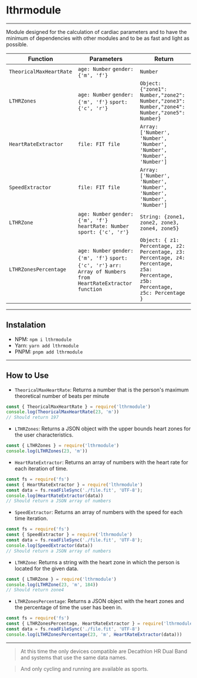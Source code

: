 # lthrmodule
***
Module designed for the calculation of cardiac parameters and to have the minimum of dependencies with other modules and to be as fast and light as possible.

| Function  |  Parameters |  Return |
|---|---|---|
| `TheoricalMaxHeartRate`  | `age: Number` `gender: {'m', 'f'}`  | `Number`  |
|  `LTHRZones` | `age: Number` `gender: {'m', 'f'}` `sport: {'c', 'r'}`  | `Object: {"zone1": Number,"zone2": Number,"zone3": Number,"zone4": Number,"zone5": Number}`  |
| `HeartRateExtractor`  | `file: FIT file`  | `Array: ['Number', 'Number', 'Number', 'Number', 'Number', 'Number']`  |
| `SpeedExtractor`  | `file: FIT file`  | `Array: ['Number', 'Number', 'Number', 'Number', 'Number', 'Number']`  |
| `LTHRZone`  | `age: Number` `gender: {'m', 'f'}` `heartRate: Number` `sport: {'c', 'r'}`  | `String: {zone1, zone2, zone3, zone4, zone5}`  |
| `LTHRZonesPercentage`  | `age: Number` `gender: {'m', 'f'}` `sport: {'c', 'r'}` `arr: Array of Numbers from HeartRateExtractor function` | `Object: { z1: Percentage, z2: Percentage, z3: Percentage, z4: Percentage, z5a: Percentage, z5b: Percentage, z5c: Percentage }`  |

***
## Instalation 

- NPM: `npm i lthrmodule`
- Yarn: `yarn add lthrmodule`
- PNPM: `pnpm add lthrmodule`
***

## How to Use
- `TheoricalMaxHeartRate`: Returns a number that is the person's maximum theoretical number of beats per minute
```javascript
const { TheoricalMaxHeartRate } = require('lthrmodule')
console.log(TheoricalMaxHeartRate(23, 'm'))
// Should return 197
```
- `LTHRZones`: Returns a JSON object with the upper bounds heart zones for the user characteristics.
```javascript
const { LTHRZones } = require('lthrmodule')
console.log(LTHRZones(23, 'm'))
```
- `HeartRateExtractor`: Returns an array of numbers with the heart rate for each iteration of time.
```javascript
const fs = require('fs')
const { HeartRateExtractor } = require('lthrmodule')
const data = fs.readFileSync('./file.fit', 'UTF-8');
console.log(HeartRateExtractor(data))
// Should return a JSON array of numbers 
```
- `SpeedExtractor`: Returns an array of numbers with the speed for each time iteration.
```javascript
const fs = require('fs')
const { SpeedExtractor } = require('lthrmodule')
const data = fs.readFileSync('./file.fit', 'UTF-8');
console.log(SpeedExtractor(data))
// Should return a JSON array of numbers 
```
- `LTHRZone`: Returns a string with the heart zone in which the person is located for the given data.
```javascript
const { LTHRZone } = require('lthrmodule')
console.log(LTHRZone(23, 'm', 184))
// Should return zone4
```
- `LTHRZonesPercentage`: Returns a JSON object with the heart zones and the percentage of time the user has been in.
```javascript
const fs = require('fs')
const { LTHRZonesPercentage, HeartRateExtractor } = require('lthrmodule')
const data = fs.readFileSync('./file.fit', 'UTF-8')
console.log(LTHRZonesPercentage(23, 'm', HeartRateExtractor(data)))

```
***

> At this time the only devices compatible are Decathlon HR Dual Band and systems that use the same data names.

> And only cycling and running are available as sports.
